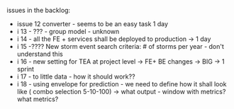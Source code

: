 issues in the backlog:

- issue 12 converter - seems to be an easy task 1 day
- i 13 - ??? - group model - unknown
- i 14 - all the FE + services shall be deployed to production -> 1 day
- i 15 -???? New storm event search criteria: # of storms per year - don't understand this
- i 16 - new setting for TEA at project level -> FE+ BE changes -> BIG -> 1 sprint
- i 17 - to little data - how it should work?? 
- i 18 - using envelope for prediction - we need to define how it shall look like ( combo selection 5-10-100) -> what output - window with metrics? what metrics?